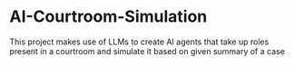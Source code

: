 # AI-Courtroom-Simulation
This project makes use of LLMs to create AI agents that take up roles present in a courtroom and simulate it based on given summary of a case
